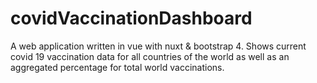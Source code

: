 # covidVaccinationDashboard
A web application written in vue with nuxt &amp; bootstrap 4. Shows current covid 19 vaccination data for all countries of the world as well as an aggregated percentage for total world vaccinations. 
